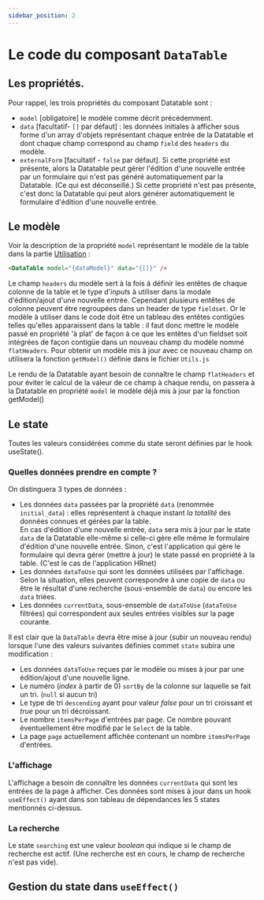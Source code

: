 ```yaml
---
sidebar_position: 2
---
```


# Le code du composant `DataTable`

## Les propriétés.

Pour rappel, les trois propriétés du composant Datatable sont :

- `model` [obligatoire] le modèle comme décrit précédemment.
- `data` [facultatif- `[]` par défaut] : les données initiales à afficher sous forme d'un array d'objets représentant chaque entrée de la Datatable et dont chaque champ correspond au champ `field` des `headers` du modèle.
- `externalForm` [facultatif - `false` par défaut]. Si cette propriété est présente, alors la Datatable peut gérer l'édition d'une nouvelle entrée par un formulaire qui n'est pas généré automatiquement par la Datatable. (Ce qui est déconseillé.) Si cette propriété n'est pas présente, c'est donc la Datatable qui peut alors générer automatiquement le formulaire d'édition d'une nouvelle entrée.

## Le modèle

Voir la description de la propriété `model` représentant le modèle de la table dans la partie [Utilisation](./utilisation) :

```html
<DataTable model="{dataModel}" data="{[]}" />
```

Le champ `headers` du modèle sert à la fois à définir les entêtes de chaque colonne de la table et le type d'_inputs_ à utiliser dans
la modale d'édition/ajout d'une nouvelle entrée. Cependant plusieurs entêtes de colonne peuvent être regroupées dans un header de type `fieldset`. Or le modèle à utiliser dans le code doit être un tableau des entêtes contigües telles qu'elles apparaissent dans la table : il faut donc mettre le modèle passé en propriété 'à plat' de façon à ce que les entêtes d'un fieldset soit intégrées de façon contigüe dans un nouveau champ du modèle nommé `flatHeaders`. Pour obtenir un modèle mis à jour avec ce nouveau champ on utilisera la fonction `getModel()` définie dans le fichier `Utils.js`

Le rendu de la Datatable ayant besoin de connaître le champ `flatHeaders` et pour éviter le calcul de la valeur de ce champ à chaque rendu, on passera à la Datatable en propriété `model` le modèle déjà mis à jour par la fonction getModel()

## Le state

Toutes les valeurs considérées comme du state seront définies par le hook useState().

### Quelles données prendre en compte ?

On distinguera 3 types de données :

- Les données `data` passées par la propriété `data` (renommée `initial_data`) : elles représentent à chaque instant _la totalité_ des données connues et gérées par la table.<br/>En cas d'édition d'une nouvelle entrée, `data` sera mis à jour par le state `data` de la Datatable elle-même si celle-ci gère elle même le formulaire d'édition d'une nouvelle entrée. Sinon, c'est l'application qui gère le formulaire qui devra gérer (mettre à jour) le state passé en propriété à la table. (C'est le cas de l'application HRnet)
- Les données `dataToUse` qui sont les données utilisées par l'affichage. Selon la situation, elles peuvent correspondre
  à une copie de `data` ou être le résultat d'une recherche (sous-ensemble de `data`) ou encore les `data` triées.
- Les données `currentData`, sous-ensemble de `dataToUse` (`dataToUse` filtrées) qui correspondent aux seules entrées visibles sur la page courante.

Il est clair que la `DataTable` devra être mise à jour (subir un nouveau rendu) lorsque l'une des valeurs suivantes définies commet `state` subira une modification :

- Les données `dataToUse` reçues par le modèle ou mises à jour par une édition/ajout d'une nouvelle ligne.
- Le numéro (_index_ à partir de 0) `sortBy` de la colonne sur laquelle se fait un tri. (`null` si aucun tri)
- Le type de tri `descending` ayant pour valeur _false_ pour un tri croissant et _true_ pour un tri décroissant.
- Le nombre `itemsPerPage` d'entrées par page. Ce nombre pouvant éventuellement être modifié par le `Select` de la table.
- La page `page` actuellement affichée contenant un nombre `itemsPerPage` d'entrées.

### L'affichage

L'affichage a besoin de connaître les données `currentData` qui sont les entrées de la page à afficher. Ces données sont mises à jour dans un hook `useEffect()` ayant dans son tableau de dépendances les 5 states mentionnés ci-dessus.

### La recherche

Le state `searching` est une valeur _boolean_ qui indique si le champ de recherche est actif. (Une recherche est en cours, le champ de recherche n'est pas vide).

## Gestion du state dans `useEffect()`
